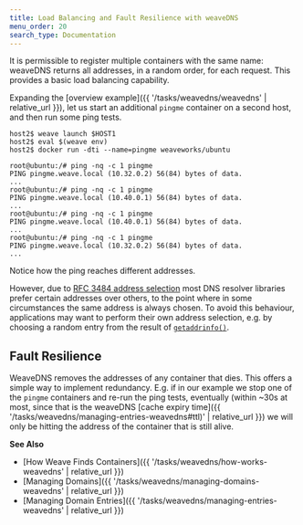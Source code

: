 ```yaml
---
title: Load Balancing and Fault Resilience with weaveDNS
menu_order: 20
search_type: Documentation
---
```




It is permissible to register multiple containers with the same name:
weaveDNS returns all addresses, in a random order, for each request.
This provides a basic load balancing capability.

Expanding the [overview example]({{ '/tasks/weavedns/weavedns' | relative_url }}), let us start an additional `pingme` container on a second host, and then run
some ping tests.

```
host2$ weave launch $HOST1
host2$ eval $(weave env)
host2$ docker run -dti --name=pingme weaveworks/ubuntu

root@ubuntu:/# ping -nq -c 1 pingme
PING pingme.weave.local (10.32.0.2) 56(84) bytes of data.
...
root@ubuntu:/# ping -nq -c 1 pingme
PING pingme.weave.local (10.40.0.1) 56(84) bytes of data.
...
root@ubuntu:/# ping -nq -c 1 pingme
PING pingme.weave.local (10.40.0.1) 56(84) bytes of data.
...
root@ubuntu:/# ping -nq -c 1 pingme
PING pingme.weave.local (10.32.0.2) 56(84) bytes of data.
...
```

Notice how the ping reaches different addresses.

However, due to
[RFC 3484 address selection](https://tools.ietf.org/html/rfc3484#section-6)
most DNS resolver libraries prefer certain addresses over others, to
the point where in some circumstances the same address is always
chosen. To avoid this behaviour, applications may want to perform
their own address selection, e.g. by choosing a random entry from the
result of
[`getaddrinfo()`](http://pubs.opengroup.org/onlinepubs/9699919799/functions/getaddrinfo.html).

## <a name="fault-resilience"></a>Fault Resilience

WeaveDNS removes the addresses of any container that dies. This offers
a simple way to implement redundancy. E.g. if in our example we stop
one of the `pingme` containers and re-run the ping tests, eventually
(within ~30s at most, since that is the weaveDNS
[cache expiry time]({{ '/tasks/weavedns/managing-entries-weavedns#ttl)' | relative_url }}) we will only be hitting the address of the
container that is still alive.

**See Also**

 * [How Weave Finds Containers]({{ '/tasks/weavedns/how-works-weavedns' | relative_url }})
 * [Managing Domains]({{ '/tasks/weavedns/managing-domains-weavedns' | relative_url }})
 * [Managing Domain Entries]({{ '/tasks/weavedns/managing-entries-weavedns' | relative_url }})
